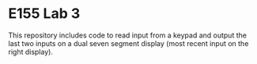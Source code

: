 # E155 Lab 3

This repository includes code to read input from a keypad and output the last two inputs on a dual seven segment display (most recent input on the right display).
